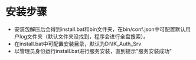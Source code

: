 # 安装步骤

* 安装包解压后会得到install.bat和bin文件夹，在bin/conf.json中可配置默认用户log文件夹（默认文件夹没找到，程序会进行全盘搜索）。
* 在install.bat中可配置安装目录，默认为D:\IK_Auth_Srv
* 以管理员身份运行install.bat进行服务安装，直到提示"服务安装成功"




